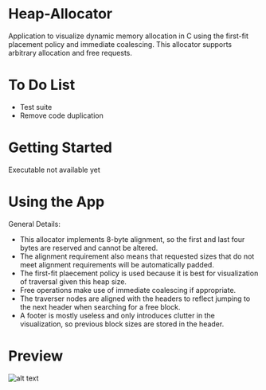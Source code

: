 # Heap-Allocator
Application to visualize dynamic memory allocation in C using the first-fit placement policy and immediate coalescing. This allocator supports arbitrary allocation and free requests. 

# To Do List
- Test suite
- Remove code duplication

# Getting Started
Executable not available yet

# Using the App
General Details:
- This allocator implements 8-byte alignment, so the first and last four bytes are reserved and cannot be altered.
- The alignment requirement also means that requested sizes that do not meet alignment requirements will be automatically padded.
- The first-fit plaecement policy is used because it is best for visualization of traversal given this heap size.
- Free operations make use of immediate coalescing if appropriate.
- The traverser nodes are aligned with the headers to reflect jumping to the next header when searching for a free block.
- A footer is mostly useless and only introduces clutter in the visualization, so previous block sizes are stored in the header. 

# Preview
![alt text](https://i.gyazo.com/91bf26a535459b7e022be466b16b7840.png)
